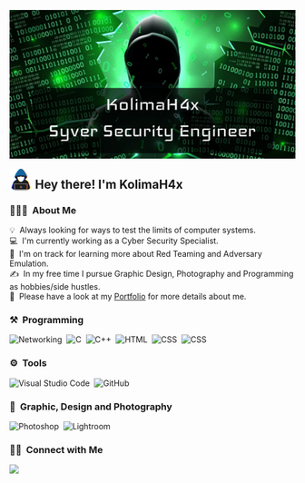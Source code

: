 ![KolimaH4x Banner](./assets/profile_banner.jpg)

<img src="./assets/hacker.gif" width='40' align="left"/><h2>&nbsp;Hey there! I'm KolimaH4x</h2>

### 👨🏻‍💻 &nbsp;About Me

💡 &nbsp;Always looking for ways to test the limits of computer systems.\
💻 &nbsp;I'm currently working as a Cyber Security Specialist.\
🔴 &nbsp;I'm on track for learning more about Red Teaming and Adversary Emulation.\
✍️ &nbsp;In my free time I pursue Graphic Design, Photography and Programming as hobbies/side hustles.\
📄 &nbsp;Please have a look at my [Portfolio](https://www.nicoloviero.com/) for more details about me.

### ⚒️ &nbsp;Programming

![Networking](https://img.shields.io/badge/-Python-05122A?style=flat&logo=python)&nbsp;
![C](https://img.shields.io/badge/-C-05122A?style=flat&logo=C&logoColor=A8B9CC)&nbsp;
![C++](https://img.shields.io/badge/-C++-05122A?style=flat&logo=C%2B%2B)&nbsp;
![HTML](https://img.shields.io/badge/-HTML-05122A?style=flat&logo=HTML5)&nbsp;
![CSS](https://img.shields.io/badge/-CSS-05122A?style=flat&logo=CSS3&logoColor=1572B6)&nbsp;
![CSS](https://img.shields.io/badge/-JavaScript-05122A?style=flat&logo=javascript)&nbsp;

### ⚙️ &nbsp;Tools

![Visual Studio Code](https://img.shields.io/badge/-Visual%20Studio%20Code-05122A?style=flat&logo=visual-studio-code&logoColor=007ACC)&nbsp;
![GitHub](https://img.shields.io/badge/-GitHub-05122A?style=flat&logo=github)&nbsp;

### 📸 &nbsp;Graphic, Design and Photography

![Photoshop](https://img.shields.io/badge/-Photoshop-05122A?style=flat&logo=adobe-photoshop)&nbsp;
![Lightroom](https://img.shields.io/badge/-Lightroom-05122A?style=flat&logo=adobe-lightroom)&nbsp;

### 🤝🏻 &nbsp;Connect with Me

<p align="left">
<a href="https://www.linkedin.com/in/nicol%C3%B2-viero-4757b3193/"><img src="https://img.shields.io/badge/-Nicolò%20Viero-0077B5?style=flat&logo=Linkedin&logoColor=white"/></a>
</p>
